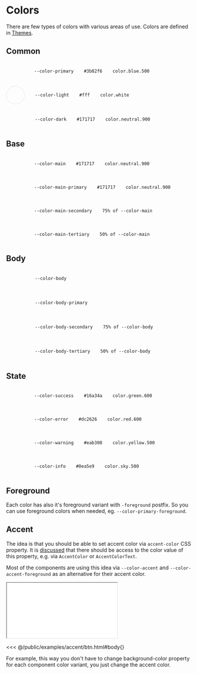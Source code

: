 # Colors
There are few types of colors with various areas of use. Colors are defined in [Themes](themes).

## Common

<div style="display:flex; gap: 1rem; flex-direction: column">
    <div style="display: flex; align-items: center; gap: 1.75rem;flex-wrap: wrap;">
        <div style="width: 3rem;height: 3rem;border-radius: 50%;" class="bg-primary"></div>
        <code>--color-primary</code>
        <code>#3b82f6</code>
        <code>color.blue.500</code>
    </div>
    <div style="display: flex; align-items: center; gap: 1.75rem;flex-wrap: wrap;">
        <div style="width: 3rem;height: 3rem;border-radius: 50%;border: 1px solid rgb(0 0 0 / 0.1)" class="bg-light"></div>
        <code>--color-light</code>
        <code>#fff</code>
        <code>color.white</code>
    </div>
    <div style="display: flex; align-items: center; gap: 1.75rem;flex-wrap: wrap;">
        <div style="width: 3rem;height: 3rem;border-radius: 50%;border: 1px solid rgb(255 255 255 / 0.1)" class="bg-dark"></div>
        <code>--color-dark</code>
        <code>#171717</code>
        <code>color.neutral.900</code>
    </div>
</div>

## Base

<div style="display:flex; gap: 1rem; flex-direction: column">
    <div style="display: flex; align-items: center; gap: 1.75rem;flex-wrap: wrap;">
        <div style="width: 3rem;height: 3rem;border-radius: 50%;" class="bg-main"></div>
        <code>--color-main</code>
        <code>#171717</code>
        <code>color.neutral.900</code>
    </div>
    <div style="display: flex; align-items: center; gap: 1.75rem;flex-wrap: wrap;">
        <div style="width: 3rem;height: 3rem;border-radius: 50%;background-color: var(--color-main-primary)" class="bg-main-primary"></div>
        <code>--color-main-primary</code>
        <code>#171717</code>
        <code>color.neutral.900</code>
    </div>
    <div style="display: flex; align-items: center; gap: 1.75rem;flex-wrap: wrap;">
        <div style="width: 3rem;height: 3rem;border-radius: 50%;background-color: var(--color-main-secondary)" class="bg-main-secondary"></div>
        <code>--color-main-secondary</code>
        <code>75% of --color-main</code>
    </div>
    <div style="display: flex; align-items: center; gap: 1.75rem;flex-wrap: wrap;">
        <div style="width: 3rem;height: 3rem;border-radius: 50%;background-color: var(--color-main-tertiary)" class="bg-main-tertiary"></div>
        <code>--color-main-tertiary</code>
        <code>50% of --color-main</code>
    </div>
</div>

## Body

<div style="display:flex; gap: 1rem; flex-direction: column">
    <div style="display: flex; align-items: center; gap: 1.75rem;flex-wrap: wrap;">
        <div style="width: 3rem;height: 3rem;border-radius: 50%;border: 1px solid rgb(255 255 255 / 0.1)" class="bg-body"></div>
        <code>--color-body</code>
    </div>
    <div style="display: flex; align-items: center; gap: 1.75rem;flex-wrap: wrap;">
        <div style="width: 3rem;height: 3rem;border-radius: 50%;border: 1px solid rgb(255 255 255 / 0.1);background-color: var(--color-body-primary)" class="bg-body-primary"></div>
        <code>--color-body-primary</code>
    </div>
    <div style="display: flex; align-items: center; gap: 1.75rem;flex-wrap: wrap;">
        <div style="width: 3rem;height: 3rem;border-radius: 50%;border: 1px solid rgb(255 255 255 / 0.1);background-color: var(--color-body-secondary)" class="bg-body-secondary"></div>
        <code>--color-body-secondary</code>
        <code>75% of --color-body</code>
    </div>
    <div style="display: flex; align-items: center; gap: 1.75rem;flex-wrap: wrap;">
        <div style="width: 3rem;height: 3rem;border-radius: 50%;border: 1px solid rgb(255 255 255 / 0.1);background-color: var(--color-body-tertiary)" class="bg-body-tertiary"></div>
        <code>--color-body-tertiary</code>
        <code>50% of --color-body</code>
    </div>
</div>

## State

<div style="display:flex; gap: 1rem; flex-direction: column">
    <div style="display: flex; align-items: center; gap: 1.75rem;">
        <div style="width: 3rem;height: 3rem;border-radius: 50%;flex-wrap: wrap;" class="bg-success"></div>
        <code>--color-success</code>
        <code>#16a34a</code>
        <code>color.green.600</code>
    </div>
    <div style="display: flex; align-items: center; gap: 1.75rem;flex-wrap: wrap;">
        <div style="width: 3rem;height: 3rem;border-radius: 50%;" class="bg-error"></div>
        <code>--color-error</code>
        <code>#dc2626</code>
        <code>color.red.600</code>
    </div>
    <div style="display: flex; align-items: center; gap: 1.75rem;flex-wrap: wrap;">
        <div style="width: 3rem;height: 3rem;border-radius: 50%;" class="bg-warning"></div>
        <code>--color-warning</code>
        <code>#eab308</code>
        <code>color.yellow.500</code>
    </div>
    <div style="display: flex; align-items: center; gap: 1.75rem;flex-wrap: wrap;">
        <div style="width: 3rem;height: 3rem;border-radius: 50%;" class="bg-info"></div>
        <code>--color-info</code>
        <code>#0ea5e9</code>
        <code>color.sky.500</code>
    </div>
</div>

## Foreground

Each color has also it's foreground variant with `-foreground` postfix. So you can use foreground colors when needed, eg. `--color-primary-foreground`.

## Accent

The idea is that you should be able to set accent color via `accent-color` CSS property. It is [discussed](https://github.com/w3c/csswg-drafts/issues/5900) that there should be access to the color value of this property, e.g. via `AccentColor` or `AccentColorText`.

Most of the components are using this idea via `--color-accent` and `--color-accent-foreground` as an alternative for their accent color.

<iframe onload="this.style.visibility = 'visible';" src="/examples/accent/btn.html"></iframe>

<<< @/public/examples/accent/btn.html#body{}

For example, this way you don't have to change background-color property for each component color variant, you just change the accent color.

